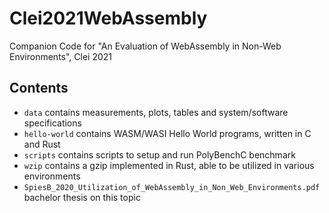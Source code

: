 # Clei2021WebAssembly
Companion Code for "An Evaluation of WebAssembly in Non-Web Environments", Clei 2021

## Contents
- `data` contains measurements, plots, tables and system/software specifications
- `hello-world` contains WASM/WASI Hello World programs, written in C and Rust
- `scripts` contains scripts to setup and run PolyBenchC benchmark
- `wzip` contains a gzip implemented in Rust, able to be utilized in various environments
- `SpiesB_2020_Utilization_of_WebAssembly_in_Non_Web_Environments.pdf` bachelor thesis on this topic
